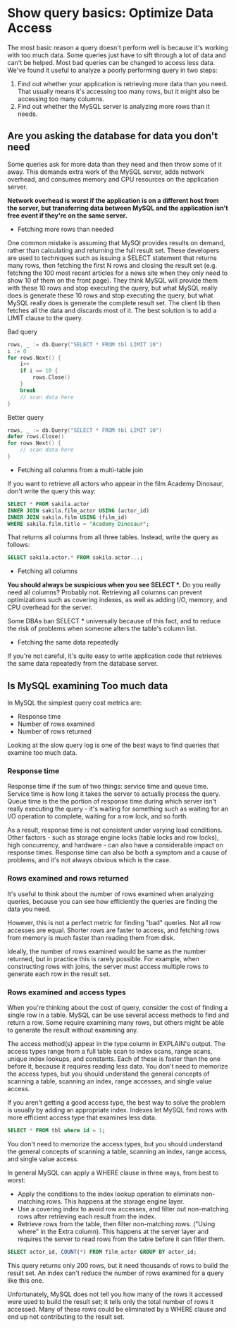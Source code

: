 # Show query basics: Optimize Data Access

The most basic reason a query doesn't perform well is because it's working with too much data. Some queries just have to sift through a lot of data and can't be helped. Most bad queries can be changed to access less data. We've found it useful to analyze a poorly performing query in two steps:

1. Find out whether your application is retrieving more data than you need. That usually means it's accessing too many rows, but it might also be accessing too many columns.
2. Find out whether the MySQL server is analyzing more rows than it needs.

## Are you asking the database for data you don't need

Some queries ask for more data than they need and then throw some of it away. This demands extra work of the MySQL server, adds network overhead, and consumes memory and CPU resources on the application server.

**Network overhead is worst if the application is on a different host from the server, but transferring data between MySQL and the application isn't free event if they're on the same server.**

- Fetching more rows than needed

One common mistake is assuming that MySQl provides results on demand, rather than calculating and returning the full result set. These developers are used to techniques such as issuing a SELECT statement that returns many rows, then fetching the first N rows and closing the result set (e.g. fetching the 100 most recent articles for a news site when they only need to show 10 of them on the front page). They think MySQL will provide them with these 10 rows and stop executing the query, but what MySQL really does is generate these 10 rows and stop executing the query, but what MySQL really does is generate the complete result set. The client lib then fetches all the data and discards most of it. The best solution is to add a LIMIT clause to the query.

Bad query 
```go
rows, _ := db.Query("SELECT * FROM tbl LIMIT 10")
i := 0
for rows.Next() {
    i++
    if i == 10 {
        rows.Close()
    }
    break
    // scan data here 
}
```

Better query
```go
rows, _ := db.Query("SELECT * FROM tbl LIMIT 10")
defer rows.Close()
for rows.Next() {
    // scan data here 
}
```

- Fetching all columns from a multi-table join

If you want to retrieve all actors who appear in the film Academy Dinosaur, don't write the query this way:

```sql
SELECT * FROM sakila.actor
INNER JOIN sakila.film_actor USING (actor_id)
INNER JOIN sakila.film USING (film_id)
WHERE sakila.film.title = "Academy Dinosaur";
```
That returns all columns from all three tables. Instead, write the query as follows:

```sql
SELECT sakila.actor.* FROM sakila.actor...;
```

- Fetching all columns

**You should always be suspicious when you see SELECT \*.** Do you really need all columns? Probably not. Retrieving all columns can prevent optimizations such as covering indexes, as well as adding I/O, memory, and CPU overhead for the server.

Some DBAs ban SELECT * universally because of this fact, and to reduce the risk of problems when someone alters the table's column list.

- Fetching the same data repeatedly

If you're not careful, it's quite easy to write application code that retrieves the same data repeatedly from the database server.

## Is MySQL examining Too much data

In MySQL the simplest query cost metrics are:

- Response time
- Number of rows examined
- Number of rows returned

Looking at the slow query log is one of the best ways to find queries that examine too much data.

### Response time

Response time if the sum of two things: service time and queue time. Service time is how long it takes the server to actually process the query. Queue time is the the portion of response time during which server isn't really executing the query - it's waiting for something such as waiting for an I/O operation to complete, waiting for a row lock, and so forth.

As a result, response time is not consistent under varying load conditions. Other factors - such as storage engine locks (table locks and row locks), high concurrency, and hardware - can also have a considerable impact on response times. Response time can also be both a symptom and a cause of problems, and it's not always obvious which is  the case.

### Rows examined and rows returned

It's useful to think about the number of rows examined when analyzing queries, because you can see how efficiently the queries are finding the data you need.

However, this is not a perfect metric for finding "bad" queries. Not all row accesses are equal. Shorter rows are faster to access, and fetching rows from memory is much faster than reading them from disk.

Ideally, the number of rows examined would be same as the number returned, but in practice this is rarely possible. For example, when constructing rows with joins, the server must access multiple rows to generate each row in the result set.

### Rows examined and access types

When you're thinking about the cost of query, consider the cost of finding a single row in a table. MySQL can be use several access methods to find and return a row. Some require examining many rows, but others might be able to generate the result without examining any.

The access method(s) appear in the type column in EXPLAIN's output. The access types range from a full table scan to index scans, range scans, unique index lookups, and constants. Each of these is faster than the one before it, because it requires reading less data. You don't need to memorize the access types, but you should understand the general concepts of scanning a table, scanning an index, range accesses, and single value access.

If you aren't getting a good access type, the best way to solve the problem is usually by adding an appropriate index. Indexes let MySQL find rows with more efficient access type that examines less data.

```sql
SELECT * FROM tbl where id = 1;
```

You don't need to memorize the access types, but you should understand the general concepts of scanning a table, scanning an index, range access, and single value access.

In general MySQL can apply a WHERE clause in three ways, from best to worst:

- Apply the conditions to the index lookup operation to eliminate non-matching rows. This happens at the storage engine layer.
- Use a covering index to avoid row accesses, and filter out non-matching rows after retrieving each result from the index.
- Retrieve rows from the table, then filter non-matching rows. ("Using where" in the Extra column). This happens at the server layer and requires the server to read rows from the table before it can fitler them.

```sql
SELECT actor_id, COUNT(*) FROM film_actor GROUP BY actor_id;
```

This query returns only 200 rows, but it need thousands of rows to build the result set. An index can't reduce the number of rows examined for a query like this one.

Unfortunately, MySQL does not tell you how many of the rows it accessed were used to build the result set; it tells only the total number of rows it accessed. Many of these rows could be eliminated by a WHERE clause and end up not contributing to the result set.


